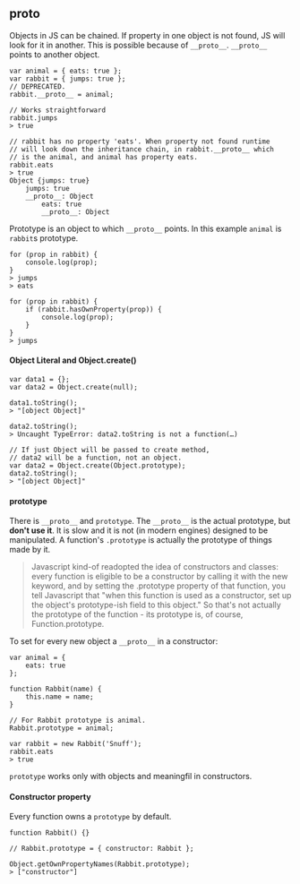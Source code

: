 ## __proto__
Objects in JS can be chained. If property in one object is not found, JS will look for it in another. This is possible because of `__proto__`. `__proto__` points to another object.

```
var animal = { eats: true };
var rabbit = { jumps: true };
// DEPRECATED.
rabbit.__proto__ = animal;

// Works straightforward
rabbit.jumps
> true

// rabbit has no property 'eats'. When property not found runtime
// will look down the inheritance chain, in rabbit.__proto__ which
// is the animal, and animal has property eats.
rabbit.eats
> true
Object {jumps: true}
    jumps: true
    __proto__: Object
        eats: true
        __proto__: Object
```

Prototype is an object to which `__proto__` points. In this example `animal` is `rabbit`s prototype.

```
for (prop in rabbit) {
    console.log(prop);
}
> jumps
> eats

for (prop in rabbit) {
    if (rabbit.hasOwnProperty(prop)) {
        console.log(prop);
    }
}
> jumps
```

#### Object Literal and Object.create()
```
var data1 = {};
var data2 = Object.create(null);

data1.toString();
> "[object Object]"

data2.toString();
> Uncaught TypeError: data2.toString is not a function(…)

// If just Object will be passed to create method,
// data2 will be a function, not an object.
var data2 = Object.create(Object.prototype);
data2.toString();
> "[object Object]"
```

#### prototype

There is `__proto__` and `prototype`. The `__proto__` is the actual prototype, but **don't use it**. It is slow and it is not (in modern engines) designed to be manipulated. A function's `.prototype` is actually the prototype of things made by it.

> Javascript kind-of readopted the idea of constructors and classes: every function is eligible to be a constructor by calling it with the new keyword, and by setting the .prototype property of that function, you tell Javascript that "when this function is used as a constructor, set up the object's prototype-ish field to this object." So that's not actually the prototype of the function - its prototype is, of course, Function.prototype.


To set for every new object a `__proto__` in a constructor:

```
var animal = {
    eats: true
};

function Rabbit(name) {
    this.name = name;
}

// For Rabbit prototype is animal.
Rabbit.prototype = animal;

var rabbit = new Rabbit('Snuff');
rabbit.eats
> true
```

`prototype` works only with objects and meaningfil in constructors.

#### Constructor property
Every function owns a `prototype` by default.

```
function Rabbit() {}

// Rabbit.prototype = { constructor: Rabbit };

Object.getOwnPropertyNames(Rabbit.prototype);
> ["constructor"]
```
